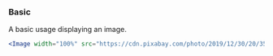 <demo>

### Basic

A basic usage displaying an image.

```jsx live
<Image width="100%" src="https://cdn.pixabay.com/photo/2019/12/30/20/35/snow-4730565__340.jpg"/>
```

</demo>
